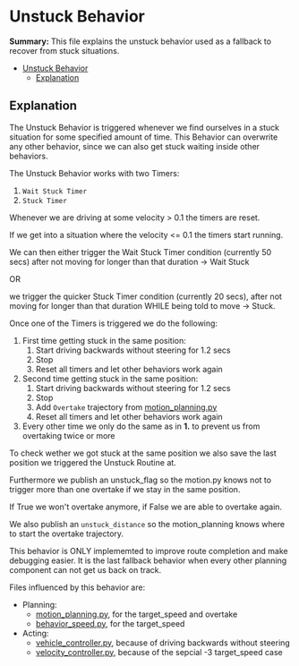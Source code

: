 # Unstuck Behavior

**Summary:** This file explains the unstuck behavior used as a fallback to recover from stuck situations.

- [Unstuck Behavior](#unstuck-behavior)
  - [Explanation](#explanation)

## Explanation

The Unstuck Behavior is triggered whenever we find ourselves in a stuck situation for some specified amount of time. This Behavior can overwrite any other behavior, since we can also get stuck waiting inside other behaviors.

The Unstuck Behavior works with two Timers:

1. ```Wait Stuck Timer```
2. ```Stuck Timer```

Whenever we are driving at some velocity > 0.1 the timers are reset.

If we get into a situation where the velocity <= 0.1 the timers start running.

We can then either trigger the Wait Stuck Timer condition (currently 50 secs)
after not moving for longer than that duration -> Wait Stuck

OR

we trigger the quicker Stuck Timer condition (currently 20 secs), after not moving for longer than that duration WHILE being told to move -> Stuck.

Once one of the Timers is triggered we do the following:

1. First time getting stuck in the same position:
   1. Start driving backwards without steering for 1.2 secs
   2. Stop
   3. Reset all timers and let other behaviors work again
2. Second time getting stuck in the same position:
   1. Start driving backwards without steering for 1.2 secs
   2. Stop
   3. Add ```Overtake``` trajectory from [motion_planning.py](/code/planning/src/local_planner/motion_planning.py)
   4. Reset all timers and let other behaviors work again
3. Every other time we only do the same as in **1.** to prevent us from overtaking twice or more

To check wether we got stuck at the same position we also save the last position we triggered the Unstuck Routine at.

Furthermore we publish an unstuck_flag so the motion.py knows not to trigger more than one overtake if we stay in the same position.

If True we won't overtake anymore, if False we are able to overtake again.

We also publish an ```unstuck_distance``` so the motion_planning knows where to start the overtake trajectory.

This behavior is ONLY implememted to improve route completion and make debugging easier. It is the last fallback behavior when every other planning component can not get us back on track.

Files influenced by this behavior are:

- Planning:
  - [motion_planning.py](/code/planning/src/local_planner/motion_planning.py), for the target_speed and overtake
  - [behavior_speed.py](/code/planning/src/behavior_agent/behaviours/behavior_speed.py), for the target_speed
- Acting:
  - [vehicle_controller.py](/doc/acting/vehicle_controller.md), because of driving backwards without steering
  - [velocity_controller.py](/doc/acting/velocity_controller.md), because of the sepcial -3 target_speed case

